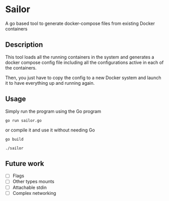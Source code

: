 # Sailor
A go based tool to generate docker-compose files from existing Docker containers

## Description

This tool loads all the running containers in the system and generates a docker compose config file including all the configurations active in each of the containers.

Then, you just have to copy the config to a new Docker system and launch it to have everything up and running again.

## Usage

Simply run the program using the Go program

`go run sailor.go`

or compile it and use it without needing Go

`go build`

`./sailor`

## Future work

- [ ] Flags
- [ ] Other types mounts
- [ ] Attachable stdin
- [ ] Complex networking